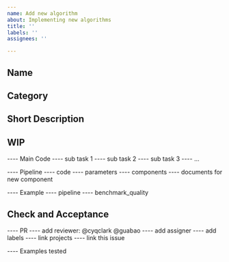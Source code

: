 ```yaml
---
name: Add new algorithm
about: Implementing new algorithms
title: ''
labels: ''
assignees: ''

---
```


## Name

## Category

## Short Description

## WIP

---- Main Code
  ---- sub task 1
  ---- sub task 2
  ---- sub task 3
  ---- ...

---- Pipeline
  ---- code
  ---- parameters
  ---- components
  ---- documents for new component

---- Example
  ---- pipeline
  ---- benchmark_quality

## Check and Acceptance 

---- PR
  ---- add reviewer: @cyqclark @guabao
  ---- add assigner
  ---- add labels
  ---- link projects
  ---- link this issue

---- Examples tested
